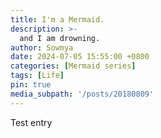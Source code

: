 ```yaml
---
title: I'm a Mermaid.
description: >-
  and I am drowning. 
author: Sowmya
date: 2024-07-05 15:55:00 +0800
categories: [Mermaid series]
tags: [Life]
pin: true
media_subpath: '/posts/20180809'
---
```


Test entry